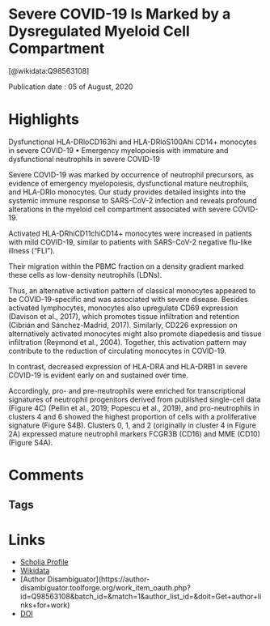 
Severe COVID-19 Is Marked by a Dysregulated Myeloid Cell Compartment
====================================================================
  
  [@wikidata:Q98563108]  
  
Publication date : 05 of August, 2020  

# Highlights

Dysfunctional HLA-DRloCD163hi and HLA-DRloS100Ahi CD14+ monocytes in severe COVID-19
•
Emergency myelopoiesis with immature and dysfunctional neutrophils in severe COVID-19

Severe COVID-19 was marked by occurrence of neutrophil precursors, as evidence of emergency myelopoiesis, dysfunctional mature neutrophils, and HLA-DRlo monocytes. Our study provides detailed insights into the systemic immune response to SARS-CoV-2 infection and reveals profound alterations in the myeloid cell compartment associated with severe COVID-19.


Activated HLA-DRhiCD11chiCD14+ monocytes were increased in patients with mild COVID-19, similar to patients with SARS-CoV-2 negative flu-like illness (“FLI”).

Their migration within the PBMC fraction on a density gradient marked these cells as low-density neutrophils (LDNs).


 Thus, an alternative activation pattern of classical monocytes appeared to be COVID-19-specific and was associated with severe disease. Besides activated lymphocytes, monocytes also upregulate CD69 expression (Davison et al., 2017), which promotes tissue infiltration and retention (Cibrián and Sánchez-Madrid, 2017). Similarly, CD226 expression on alternatively activated monocytes might also promote diapedesis and tissue infiltration (Reymond et al., 2004). Together, this activation pattern may contribute to the reduction of circulating monocytes in COVID-19.

  In contrast, decreased expression of HLA-DRA and HLA-DRB1 in severe COVID-19 is evident early on and sustained over time.

  Accordingly, pro- and pre-neutrophils were enriched for transcriptional signatures of neutrophil progenitors derived from published single-cell data (Figure 4C) (Pellin et al., 2019; Popescu et al., 2019), and pro-neutrophils in clusters 4 and 6 showed the highest proportion of cells with a proliferative signature (Figure S4B). Clusters 0, 1, and 2 (originally in cluster 4 in Figure 2A) expressed mature neutrophil markers FCGR3B (CD16) and MME (CD10) (Figure S4A).
# Comments

## Tags

# Links
  
 * [Scholia Profile](https://scholia.toolforge.org/work/Q98563108)  
 * [Wikidata](https://www.wikidata.org/wiki/Q98563108)  
 * [Author Disambiguator](https://author-
disambiguator.toolforge.org/work_item_oauth.php?id=Q98563108&batch_id=&match=1&author_list_id=&doit=Get+author+links+for+work)  
 * [DOI](https://doi.org/10.1016/J.CELL.2020.08.001)  
